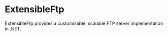 # ExtensibleFtp
 ExtensibleFtp provides a customizable, scalable FTP server implementation in .NET.
